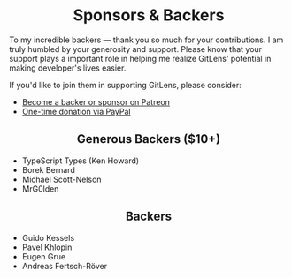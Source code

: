 <h1 align="center">Sponsors &amp; Backers</h1>

To my incredible backers &mdash; thank you so much for your contributions. I am truly humbled by your generosity and support. Please know that your support plays a important role in helping me realize GitLens' potential in making developer's lives easier.

If you'd like to join them in supporting GitLens, please consider:

- [Become a backer or sponsor on Patreon](https://www.patreon.com/eamodio)
- [One-time donation via PayPal](https://www.paypal.me/eamodio)

<h2 align="center">Generous Backers ($10+)</h2>

- TypeScript Types (Ken Howard)
- Borek Bernard
- Michael Scott-Nelson
- MrG0lden

<h2 align="center">Backers</h2>

- Guido Kessels
- Pavel Khlopin
- Eugen Grue
- Andreas Fertsch-Röver